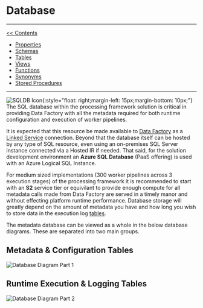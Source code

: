 # Database

___
[<< Contents](/procfwk/contents) 

* [Properties](/procfwk/properties)
* [Schemas](/procfwk/schemas)
* [Tables](/procfwk/tables)
* [Views](/procfwk/views)
* [Functions](/procfwk/dbfunctions)
* [Synonyms](/procfwk/synonyms)
* [Stored Procedures](/procfwk/storedprocedures)

___
![SQLDB Icon](/procfwk/sqldb.png){:style="float: right;margin-left: 15px;margin-bottom: 10px;"}
The SQL database within the processing framework solution is critical in providing Data Factory with all the metadata required for both runtime configuration and execution of worker pipelines.

It is expected that this resource be made available to [Data Factory](/procfwk/datafactory) as a [Linked Service](/procfwk/linkedservices) connection. Beyond that the database itself can be hosted by any type of SQL resource, even using an on-premises SQL Server instance connected via a Hosted IR if needed. That said, for the solution development environment an __Azure SQL Database__ (PaaS offering) is used with an Azure Logical SQL Instance. 

For medium sized implementations (300 worker pipelines across 3 execution stages) of the processing framework it is recommended to start with an __S2__ service tier or equivilant to provide enough compute for all metadata calls made from Data Factory are served in a timely manor and without effecting platform runtime performance. Database storage will greatly depend on the amount of metadata you have and how long you wish to store data in the execution log [tables](/procfwk/tables).

The metadata database can be viewed as a whole in the below database diagrams. These are separated into two main groups.

## Metadata & Configuration Tables

![Database Diagram Part 1](/procfwk/dbpart1.png)

## Runtime Execution & Logging Tables

![Database Diagram Part 2](/procfwk/dbpart2.png)